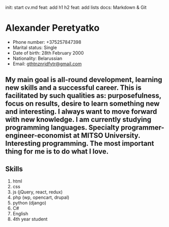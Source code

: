 init: start cv.md 
feat: add h1
h2 feat: add lists 
docs: Markdown & Git

<h1>Alexander Peretyatko</h1>

* Phone number: +375257847398
* Marital status: Single
* Date of birth: 28th February 2000
* Nationality: Belarussian
* Email: gthtnznrjdfytr@gmail.com

<h2>My main goal is all-round development, learning new skills and a successful career. This is facilitated by such qualities as: purposefulness, focus on results, desire to learn something new and interesting. I always want to move forward with new knowledge. I am currently studying programming languages. Specialty programmer-engineer-economist at MITSO University. Interesting programming. The most important thing for me is to do what I love.</h2>

<h2>Skills</h2>

1. html
1. css
1. js (jQuery, react, redux)
1. php (wp, opencart, drupal)
1. python (django)
1. C#
1. English
1. 4th year student
